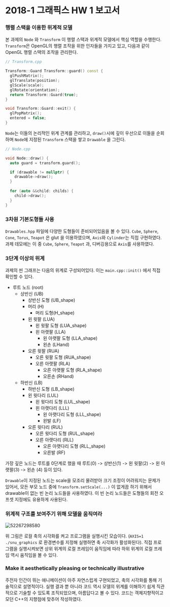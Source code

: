 # 2018-1 그래픽스 HW 1 보고서

### 행렬 스택을 이용한 위계적 모델

본 과제의 ```Node``` 와 ```Transform``` 이 행렬 스택과 위계적 모델에서 핵심 역할을 수행한다. ```Transform```은 OpenGL의 행렬 조작을 위한 인자들을 가지고 있고, 다음과 같이 OpenGL 행렬 스택의 조작을 관리한다.

```c++
// Transform.cpp

Transform::Guard Transform::guard() const {
  glPushMatrix();
  glTranslate(position);
  glScale(scale);
  glRotate(orientation);
  return Transform::Guard(true);
}

void Transform::Guard::exit() {
  glPopMatrix();
  entered = false;
}
```

```Node```는 이들의 논리적인 위계 관계를 관리하고, ```draw()```시에 깊이 우선으로 이들을 순회하며 ```Node```에 지정된 ```Transform``` 스택을 쌓고 ```Drawable``` 을 그린다.

```c++
// Node.cpp

void Node::draw() {
  auto guard = transform.guard();

  if (drawable != nullptr) {
    drawable->draw();
  }
  
  for (auto &&child: childs) {
    child->draw();
  }
}
```

### 3차원 기본도형들 사용

```Drawables.hpp``` 파일에 다양한 도형들이 준비되어있음을 볼 수 있다. ```Cube```, ```Sphere```, ```Cone```, ```Torus```, ```Teapot``` 은 glut 을 이용하였으며, ```Axis```와 ```Cylinder```는 직접 구현하였다. 과제 데모에는 이 중 ```Cube```, ```Sphere```, ```Teapot``` 과, 디버깅용으로 ```Axis```를 사용하였다.

### 3단계 이상의 위계

과제의 씬 그래프는 다음의 위계로 구성되어있다. 이는 ```main.cpp::init()``` 에서 직접 확인할 수 있다.

* 루트 노드 (root)
  * 상반신 (UB)
    * 상반신 도형 (UB_shape)
    * 머리 (H)
      * 머리 도형(H_shape)
    * 왼 윗팔 (LUA)
      * 왼 윗팔 도형 (LUA_shape)
      * 왼 아랫팔 (LLA)
        * 왼 아랫팔 도형 (LLA_shape)
        * 왼손 (LHand)
    * 오른 윗팔 (RUA)
      - 오른 윗팔 도형 (RUA_shape)
      - 오른 아랫팔 (RLA)
        - 오른 아랫팔 도형 (RLA_shape)
        - 오른손 (RHand)
  * 하반신 (LB)
    * 하반신 도형 (LB_shape)
    * 왼 윗다리 (LUL)
      - 왼 윗다리 도형 (LUL_shape)
      - 왼 아랫다리 (LLL)
        - 왼 아랫다리 도형 (LLL_shape)
        - 왼발 (LF)
    * 오른 윗다리 (RUL)
      - 오른 윗다리 도형 (RUL_shape)
      - 오른 아랫다리 (RLL)
        - 오른 아랫다리 도형 (RLL_shape)
        - 오른발  (RF)

가장 깊은 노드는 루트를 0단계로 했을 때 루트(0) -> 상반신(1) -> 왼 윗팔(2) -> 왼 아랫팔(3) -> 왼손 (4) 등이 있다.

```Drawable```이 지정된 노드는 scale을 모조리 물려받아 크기 조정이 어려워지는 문제가 있어서, 모든 부모 노드 중에 ```Transform.setScale(...)``` 이 없게끔 하기 위해서 drawable이 없는 빈 논리 노드들을 사용하였다. 이 빈 논리 노드들은 도형들의 회전 오프셋 지정에도 유용하게 사용된다.

### 위계적 구조를 보여주기 위해 모델을 움직여라

![52267298580](/home/foriequal0/workspace/snu-graphics/reports/hw01-screenshot.png)

위 그림은 로컬 축의 시각화를 켜고 프로그램을 실행시킨 모습이다. (```AXIS=1 ./snu_graphics``` 로 환경변수를 지정해 실행하면 축 시각화가 활성화된다). 직접 프로그램을 실행시켜보면 상위 위계의 로컬 프레임이 움직임에 따라 하위 위계의 로컬 프레임 역시 움직임을 볼 수 있다.

### Make it aesthetically pleasing or technically illustrative

주전자 인간이 뛰는 애니메이션이 아주 자연스럽게 구현되었고, 축의 시각화를 통해 기술적으로 설명적이다. 실행 결과 뿐 아니라 코드 역시 모델의 위계를 이해하기 쉽게 직관적으로 기술할 수 있도록 조직되었으며, 아름답다고 볼 수 있다. 코드는 객체지향적이고 모던 C++의 지향점에 맞추어 작성하였다.